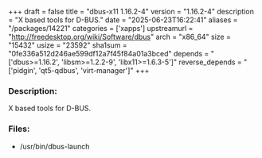 +++
draft = false
title = "dbus-x11 1.16.2-4"
version = "1.16.2-4"
description = "X based tools for D-BUS."
date = "2025-06-23T16:22:41"
aliases = "/packages/14221"
categories = ['xapps']
upstreamurl = "http://freedesktop.org/wiki/Software/dbus"
arch = "x86_64"
size = "15432"
usize = "23592"
sha1sum = "0fe336a512d246ae599df12a7f45f84a01a3bced"
depends = "['dbus>=1.16.2', 'libsm>=1.2.2-9', 'libx11>=1.6.3-5']"
reverse_depends = "['pidgin', 'qt5-qdbus', 'virt-manager']"
+++
### Description: 
X based tools for D-BUS.

### Files: 
* /usr/bin/dbus-launch
